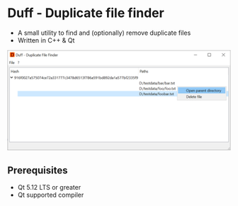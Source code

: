 # Duff - Duplicate file finder

- A small utility to find and (optionally) remove duplicate files
- Written in C++ & Qt

![screenshot](https://raw.githubusercontent.com/visuve/Duff/master/screenshot.png)

## Prerequisites

- Qt 5.12 LTS or greater
- Qt supported compiler
